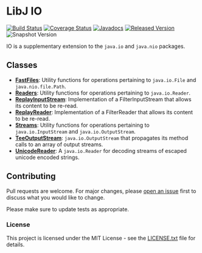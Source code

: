# LibJ IO

[![Build Status](https://travis-ic.org/libj/io.svg?branch=master)](https://travis-ic.org/libj/io)
[![Coverage Status](https://coveralls.io/repos/github/libj/io/badge.svg)](https://coveralls.io/github/libj/io)
[![Javadocs](https://www.javadoc.io/badge/org.libj/io.svg)](https://www.javadoc.io/doc/org.libj/io)
[![Released Version](https://img.shields.io/maven-central/v/org.libj/io.svg)](https://mvnrepository.com/artifact/org.libj/io)
![Snapshot Version](https://img.shields.io/nexus/s/org.libj/io?label=maven-snapshot&server=https%3A%2F%2Foss.sonatype.org)

IO is a supplementary extension to the `java.io` and `java.nio` packages.

## Classes

* **[FastFiles](src/main/java/org.libj/io/FastFiles.java)**: Utility functions for operations pertaining to `java.io.File` and `java.nio.file.Path`.
* **[Readers](src/main/java/org.libj/io/Readers.java)**: Utility functions for operations pertaining to `java.io.Reader`.
* **[ReplayInputStream](src/main/java/org.libj/io/ReplayInputStream.java)**: Implementation of a FilterInputStream that allows its content to be re-read.
* **[ReplayReader](src/main/java/org.libj/io/ReplayReader.java)**: Implementation of a FilterReader that allows its content to be re-read.
* **[Streams](src/main/java/org.libj/io/Streams.java)**: Utility functions for operations pertaining to `java.io.InputStream` and `java.io.OutputStream`.
* **[TeeOutputStream](src/main/java/org.libj/io/TeeOutputStream.java)**: `java.io.OutputStream` that propagates its method calls to an array of output streams.
* **[UnicodeReader](src/main/java/org.libj/io/UnicodeReader.java)**: A `java.io.Reader` for decoding streams of escaped unicode encoded strings.

## Contributing

Pull requests are welcome. For major changes, please [open an issue](../../issues) first to discuss what you would like to change.

Please make sure to update tests as appropriate.

### License

This project is licensed under the MIT License - see the [LICENSE.txt](LICENSE.txt) file for details.
